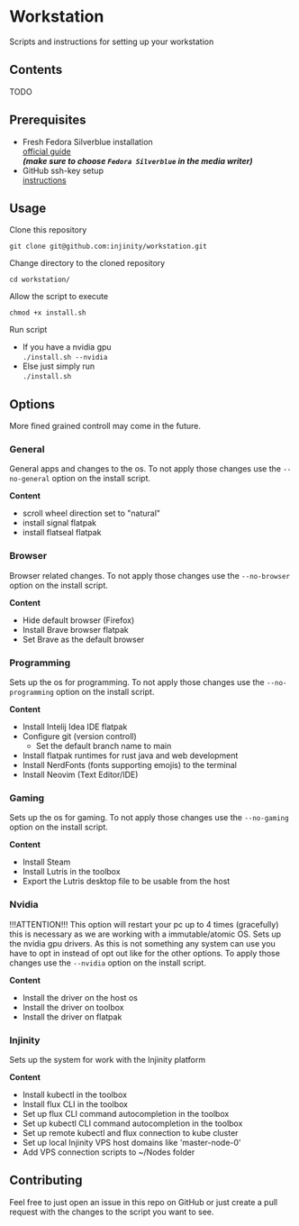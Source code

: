 # Workstation
Scripts and instructions for setting up your workstation 

## Contents
TODO

## Prerequisites
- Fresh Fedora Silverblue installation  
[official guide](https://docs.fedoraproject.org/en-US/fedora/latest/preparing-boot-media/#_fedora_media_writer)  
***(make sure to choose `Fedora Silverblue` in the media writer)***
- GitHub ssh-key setup  
[instructions](https://github.com/injinity/instructions/blob/main/gtihub_ssh_auth/README.md)

## Usage

Clone this repository  
```
git clone git@github.com:injinity/workstation.git
```
Change directory to the cloned repository  
```
cd workstation/
```
Allow the script to execute  
```
chmod +x install.sh
```
Run script  
  - If you have a nvidia gpu  
    `./install.sh --nvidia`
  - Else just simply run  
    `./install.sh`

## Options
More fined grained controll may come in the future.

### General
General apps and changes to the os.
To not apply those changes use the `--no-general` option on the install script.

__Content__
- scroll wheel direction set to "natural"
- install signal flatpak
- install flatseal flatpak

### Browser
Browser related changes.
To not apply those changes use the `--no-browser` option on the install script.

__Content__
- Hide default browser (Firefox)
- Install Brave browser flatpak
- Set Brave as the default browser

### Programming
Sets up the os for programming.
To not apply those changes use the `--no-programming` option on the install script.

__Content__
- Install Intelij Idea IDE flatpak
- Configure git (version controll)
    - Set the default branch name to main
- Install flatpak runtimes for rust java and web development
- Install NerdFonts (fonts supporting emojis) to the terminal 
- Install Neovim (Text Editor/IDE)

### Gaming
Sets up the os for gaming.
To not apply those changes use the `--no-gaming` option on the install script.

__Content__
- Install Steam
- Install Lutris in the toolbox
- Export the Lutris desktop file to be usable from the host 

### Nvidia
!!!ATTENTION!!!
This option will restart your pc up to 4 times (gracefully) this is necessary as we are working with a immutable/atomic OS. 
Sets up the nvidia gpu drivers.
As this is not something any system can use you have to opt in instead of opt out like for the other options.
To apply those changes use the `--nvidia` option on the install script.

__Content__
- Install the driver on the host os 
- Install the driver on toolbox
- Install the driver on flatpak 

### Injinity
Sets up the system for work with the Injinity platform

__Content__
- Install kubectl in the toolbox
- Install flux CLI in the toolbox
- Set up flux CLI command autocompletion in the toolbox
- Set up kubectl CLI command autocompletion in the toolbox
- Set up remote kubectl and flux connection to kube cluster
- Set up local Injinity VPS host domains like 'master-node-0'
- Add VPS connection scripts to ~/Nodes folder

## Contributing
Feel free to just open an issue in this repo on GitHub 
or just create a pull request with the changes to the script you want to see.

